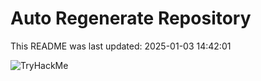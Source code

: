 # Auto Regenerate Repository

This README was last updated: 2025-01-03 14:42:01

 ![TryHackMe](https://tryhackme.com/badge/533634)